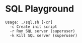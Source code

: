 # SQL Playground
```
Usage: ./sql.sh [-cr]
  -c Create init script
  -r Run SQL server (superuser)
  -k Kill SQL server (superuser)
```